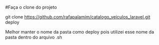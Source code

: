 #Faça o clone do projeto

git clone https://github.com/rafapalamim/catalogo_veiculos_laravel.git deploy

Melhor manter o nome da pasta como deploy pois utilizei esse nome da pasta dentro do arquivo .sh

